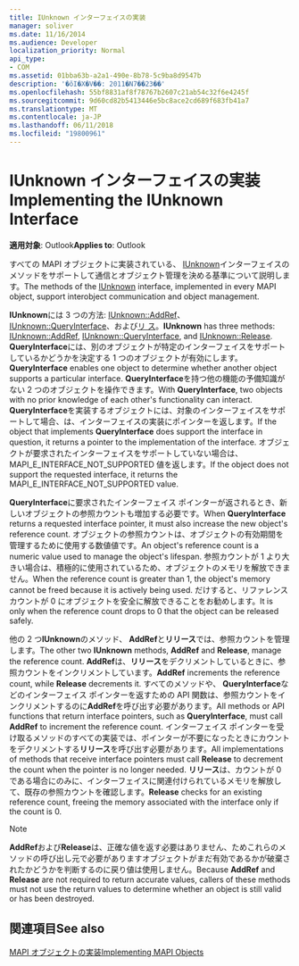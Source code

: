 ```yaml
---
title: IUnknown インターフェイスの実装
manager: soliver
ms.date: 11/16/2014
ms.audience: Developer
localization_priority: Normal
api_type:
- COM
ms.assetid: 01bba63b-a2a1-490e-8b78-5c9ba8d9547b
description: '�ŏI�X�V��: 2011�N7��23��'
ms.openlocfilehash: 55bf8831af8f78767b2607c21ab54c32f6e4245f
ms.sourcegitcommit: 9d60cd82b5413446e5bc8ace2cd689f683fb41a7
ms.translationtype: MT
ms.contentlocale: ja-JP
ms.lasthandoff: 06/11/2018
ms.locfileid: "19800961"
---
```

# <a name="implementing-the-iunknown-interface"></a><span data-ttu-id="5f171-103">IUnknown インターフェイスの実装</span><span class="sxs-lookup"><span data-stu-id="5f171-103">Implementing the IUnknown Interface</span></span>

  
  
<span data-ttu-id="5f171-104">**適用対象**: Outlook</span><span class="sxs-lookup"><span data-stu-id="5f171-104">**Applies to**: Outlook</span></span> 
  
<span data-ttu-id="5f171-105">すべての MAPI オブジェクトに実装されている、 [IUnknown](http://msdn.microsoft.com/en-us/library/ms680509%28v=VS.85%29.aspx)インターフェイスのメソッドをサポートして通信とオブジェクト管理を決める基準について説明します。</span><span class="sxs-lookup"><span data-stu-id="5f171-105">The methods of the [IUnknown](http://msdn.microsoft.com/en-us/library/ms680509%28v=VS.85%29.aspx) interface, implemented in every MAPI object, support interobject communication and object management.</span></span> 
  
 <span data-ttu-id="5f171-106">**IUnknown**には 3 つの方法: [IUnknown::AddRef](http://msdn.microsoft.com/en-us/library/ms691379%28v=VS.85%29.aspx)、 [IUnknown::QueryInterface](http://msdn.microsoft.com/en-us/library/ms682521%28v=VS.85%29.aspx)、および[リ ス](http://msdn.microsoft.com/en-us/library/ms682317%28v=VS.85%29.aspx)。</span><span class="sxs-lookup"><span data-stu-id="5f171-106">**IUnknown** has three methods: [IUnknown::AddRef](http://msdn.microsoft.com/en-us/library/ms691379%28v=VS.85%29.aspx), [IUnknown::QueryInterface](http://msdn.microsoft.com/en-us/library/ms682521%28v=VS.85%29.aspx), and [IUnknown::Release](http://msdn.microsoft.com/en-us/library/ms682317%28v=VS.85%29.aspx).</span></span> <span data-ttu-id="5f171-107">**QueryInterface**には、別のオブジェクトが特定のインターフェイスをサポートしているかどうかを決定する 1 つのオブジェクトが有効にします。</span><span class="sxs-lookup"><span data-stu-id="5f171-107">**QueryInterface** enables one object to determine whether another object supports a particular interface.</span></span> <span data-ttu-id="5f171-108">**QueryInterface**を持つ他の機能の予備知識がない 2 つのオブジェクトを操作できます。</span><span class="sxs-lookup"><span data-stu-id="5f171-108">With **QueryInterface**, two objects with no prior knowledge of each other's functionality can interact.</span></span> <span data-ttu-id="5f171-109">**QueryInterface**を実装するオブジェクトには、対象のインターフェイスをサポートして場合、は、インターフェイスの実装にポインターを返します。</span><span class="sxs-lookup"><span data-stu-id="5f171-109">If the object that implements **QueryInterface** does support the interface in question, it returns a pointer to the implementation of the interface.</span></span> <span data-ttu-id="5f171-110">オブジェクトが要求されたインターフェイスをサポートしていない場合は、MAPI_E_INTERFACE_NOT_SUPPORTED 値を返します。</span><span class="sxs-lookup"><span data-stu-id="5f171-110">If the object does not support the requested interface, it returns the MAPI_E_INTERFACE_NOT_SUPPORTED value.</span></span> 
  
<span data-ttu-id="5f171-111">**QueryInterface**に要求されたインターフェイス ポインターが返されるとき、新しいオブジェクトの参照カウントも増加する必要です。</span><span class="sxs-lookup"><span data-stu-id="5f171-111">When **QueryInterface** returns a requested interface pointer, it must also increase the new object's reference count.</span></span> <span data-ttu-id="5f171-112">オブジェクトの参照カウントは、オブジェクトの有効期間を管理するために使用する数値値です。</span><span class="sxs-lookup"><span data-stu-id="5f171-112">An object's reference count is a numeric value used to manage the object's lifespan.</span></span> <span data-ttu-id="5f171-113">参照カウントが 1 より大きい場合は、積極的に使用されているため、オブジェクトのメモリを解放できません。</span><span class="sxs-lookup"><span data-stu-id="5f171-113">When the reference count is greater than 1, the object's memory cannot be freed because it is actively being used.</span></span> <span data-ttu-id="5f171-114">だけすると、リファレンス カウントが 0 にオブジェクトを安全に解放できることをお勧めします。</span><span class="sxs-lookup"><span data-stu-id="5f171-114">It is only when the reference count drops to 0 that the object can be released safely.</span></span> 
  
<span data-ttu-id="5f171-115">他の 2 つ**IUnknown**のメソッド、 **AddRef**と**リリース**では、参照カウントを管理します。</span><span class="sxs-lookup"><span data-stu-id="5f171-115">The other two **IUnknown** methods, **AddRef** and **Release**, manage the reference count.</span></span> <span data-ttu-id="5f171-116">**AddRef**は、**リリース**をデクリメントしているときに、参照カウントをインクリメントしています。</span><span class="sxs-lookup"><span data-stu-id="5f171-116">**AddRef** increments the reference count, while **Release** decrements it.</span></span> <span data-ttu-id="5f171-117">すべてのメソッドや、 **QueryInterface**などのインターフェイス ポインターを返すための API 関数は、参照カウントをインクリメントするのに**AddRef**を呼び出す必要があります。</span><span class="sxs-lookup"><span data-stu-id="5f171-117">All methods or API functions that return interface pointers, such as **QueryInterface**, must call **AddRef** to increment the reference count.</span></span> <span data-ttu-id="5f171-118">インターフェイス ポインターを受け取るメソッドのすべての実装では、ポインターが不要になったときにカウントをデクリメントする**リリース**を呼び出す必要があります。</span><span class="sxs-lookup"><span data-stu-id="5f171-118">All implementations of methods that receive interface pointers must call **Release** to decrement the count when the pointer is no longer needed.</span></span> <span data-ttu-id="5f171-119">**リリース**は、カウントが 0 である場合にのみに、インターフェイスに関連付けられているメモリを解放して、既存の参照カウントを確認します。</span><span class="sxs-lookup"><span data-stu-id="5f171-119">**Release** checks for an existing reference count, freeing the memory associated with the interface only if the count is 0.</span></span> 
  
> [!NOTE]
> <span data-ttu-id="5f171-120">**AddRef**および**Release**は、正確な値を返す必要はありません、ためこれらのメソッドの呼び出し元で必要がありますオブジェクトがまだ有効であるかが破棄されたかどうかを判断するのに戻り値は使用しません。</span><span class="sxs-lookup"><span data-stu-id="5f171-120">Because **AddRef** and **Release** are not required to return accurate values, callers of these methods must not use the return values to determine whether an object is still valid or has been destroyed.</span></span> 
  
## <a name="see-also"></a><span data-ttu-id="5f171-121">関連項目</span><span class="sxs-lookup"><span data-stu-id="5f171-121">See also</span></span>



[<span data-ttu-id="5f171-122">MAPI オブジェクトの実装</span><span class="sxs-lookup"><span data-stu-id="5f171-122">Implementing MAPI Objects</span></span>](implementing-mapi-objects.md)

